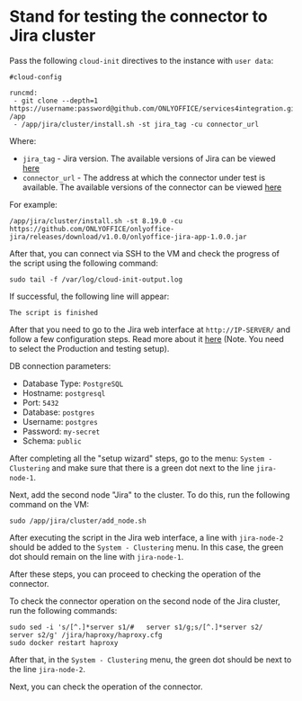 # Stand for testing the connector to Jira cluster

Pass the following `cloud-init` directives to the instance with `user data`:
```
#cloud-config

runcmd:
 - git clone --depth=1 https://username:password@github.com/ONLYOFFICE/services4integration.git /app
 - /app/jira/cluster/install.sh -st jira_tag -cu connector_url
```

Where:
 - `jira_tag` - Jira version. The available versions of Jira can be viewed [here](https://hub.docker.com/r/atlassian/jira-software/tags?page=1&ordering=last_updated)
 - `connector_url` - The address at which the connector under test is available. The available versions of the connector can be viewed [here](https://github.com/ONLYOFFICE/onlyoffice-jira/releases)

For example:
```
/app/jira/cluster/install.sh -st 8.19.0 -cu https://github.com/ONLYOFFICE/onlyoffice-jira/releases/download/v1.0.0/onlyoffice-jira-app-1.0.0.jar
```

After that, you can connect via SSH to the VM and check the progress of the script using the following command:
```
sudo tail -f /var/log/cloud-init-output.log
```

If successful, the following line will appear:
``` 
The script is finished
```

After that you need to go to the Jira web interface at `http://IP-SERVER/` and follow a few configuration steps. Read more about it [here](https://confluence.atlassian.com/adminjiraserver/running-the-setup-wizard-938846872.html#Runningthesetupwizard-manual) (Note. You need to select the Production and testing setup).

DB connection parameters:
 - Database Type: `PostgreSQL`
 - Hostname: `postgresql`
 - Port: `5432`
 - Database: `postgres`
 - Username: `postgres`
 - Password: `my-secret`
 - Schema: `public`

After completing all the "setup wizard" steps, go to the menu: `System - Clustering` and make sure that there is a green dot next to the line `jira-node-1`.

Next, add the second node "Jira" to the cluster. To do this, run the following command on the VM:
```
sudo /app/jira/cluster/add_node.sh
```
After executing the script in the Jira web interface, a line with `jira-node-2` should be added to the `System - Clustering` menu. In this case, the green dot should remain on the line with `jira-node-1`.

After these steps, you can proceed to checking the operation of the connector.

To check the connector operation on the second node of the Jira cluster, run the following commands:
```
sudo sed -i 's/[^.]*server s1/#   server s1/g;s/[^.]*server s2/   server s2/g' /jira/haproxy/haproxy.cfg
sudo docker restart haproxy
```
After that, in the `System - Clustering` menu, the green dot should be next to the line `jira-node-2`.

Next, you can check the operation of the connector.
